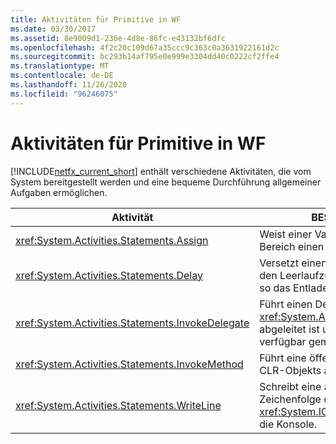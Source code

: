 ```yaml
---
title: Aktivitäten für Primitive in WF
ms.date: 03/30/2017
ms.assetid: 8e9009d1-236e-4d8e-86fc-e43132bf6dfc
ms.openlocfilehash: 4f2c20c109d67a35ccc9c363c0a3631922161d2c
ms.sourcegitcommit: bc293b14af795e0e999e3304dd40c0222cf2ffe4
ms.translationtype: MT
ms.contentlocale: de-DE
ms.lasthandoff: 11/26/2020
ms.locfileid: "96246075"
---
```

# <a name="primitives-activities-in-wf"></a>Aktivitäten für Primitive in WF

[!INCLUDE[netfx_current_short](../../../includes/netfx-current-short-md.md)] enthält verschiedene Aktivitäten, die vom System bereitgestellt werden und eine bequeme Durchführung allgemeiner Aufgaben ermöglichen.  
  
|Aktivität|BESCHREIBUNG|  
|--------------|-----------------|  
|<xref:System.Activities.Statements.Assign>|Weist einer Variablen im aktuellen Bereich einen Wert zu.|  
|<xref:System.Activities.Statements.Delay>|Versetzt einen Ausführungspfad in den Leerlaufzustand und ermöglicht so das Entladen des Workflows.|  
|<xref:System.Activities.Statements.InvokeDelegate>|Führt einen Delegaten aus, der von <xref:System.Activities.ActivityDelegate> abgeleitet ist und als Eigenschaft verfügbar gemacht wird.|  
|<xref:System.Activities.Statements.InvokeMethod>|Führt eine öffentliche Methode eines CLR-Objekts aus.|  
|<xref:System.Activities.Statements.WriteLine>|Schreibt eine angegebene Zeichenfolge oder ein angegebenes <xref:System.IO.TextWriter>-Objekt in die Konsole.|
